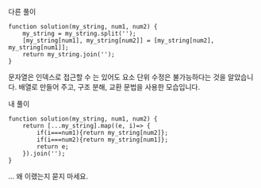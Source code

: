 다른 풀이
```JS
function solution(my_string, num1, num2) {
    my_string = my_string.split('');
    [my_string[num1], my_string[num2]] = [my_string[num2], my_string[num1]];
    return my_string.join('');
}
```
문자열은 인덱스로 접근할 수 는 있어도 요소 단위 수정은 불가능하다는 것을 알았습니다.
배열로 만들어 주고,
구조 분해, 교환 문법을 사용한 모습입니다.


내 풀이
```JS
function solution(my_string, num1, num2) {
    return [...my_string].map((e, i)=> {
        if(i===num1){return my_string[num2]};
        if(i===num2){return my_string[num1]};
        return e;
    }).join('');
}
```

... 왜 이랬는지 묻지 마세요.